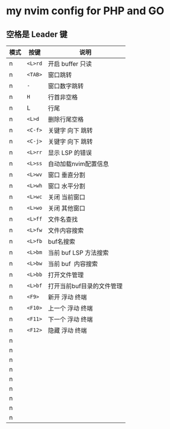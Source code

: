 # my nvim config for PHP and GO

## 空格是 Leader 键

| 模式 | 按键      | 说明                      |
| ---- | --------- | ------------------------- |
| n    | `<L>rd` | 开启 buffer 只读          |
| n    | `<TAB>` | 窗口跳转                  |
| n    | `-`     | 窗口数字跳转              |
| n    | `H`     | 行首非空格                |
| n    | L         | 行尾                      |
| n    | `<L>d`  | 删除行尾空格              |
| n    | `<C-f>` | 关键字 向下 跳转          |
| n    | `<C-j>` | 关键字 向下 跳转          |
| n    | `<L>rr` | 显示 LSP 的错误           |
| n    | `<L>ss` | 自动加载nvim配置信息      |
| n    | `<L>wv` | 窗口 垂直分割             |
| n    | `<L>wh` | 窗口 水平分割             |
| n    | `<L>wc` | 关闭 当前窗口             |
| n    | `<L>wo` | 关闭 其他窗口             |
| n    | `<L>ff` | 文件名查找                |
| n    | `<L>fw` | 文件内容搜索              |
| n    | `<L>fb` | buf名搜索                 |
| n    | `<L>bm` | 当前 buf LSP 方法搜索     |
| n    | `<L>bw` | 当前 buf  内容搜索       |
| n    | `<L>bb` | 打开文件管理              |
| n    | `<L>bf` | 打开当前buf目录的文件管理 |
| n    | `<F9>`  | 新开 浮动 终端           |
| n    | `<F10>` | 上一个 浮动 终端         |
| n    | `<F11>` | 下一个 浮动 终端        |
| n    | `<F12>` | 隐藏 浮动 终端           |
| n    |           |                           |
| n    |           |                           |
| n    |           |                           |
| n    |           |                           |
| n    |           |                           |
| n    |           |                           |
| n    |           |                           |
| n    |           |                           |
| n    |           |                           |
